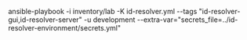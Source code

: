 ansible-playbook -i inventory/lab -K id-resolver.yml --tags "id-resolver-gui,id-resolver-server" -u development --extra-var="secrets_file=../id-resolver-environment/secrets.yml"